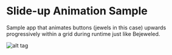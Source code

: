 # Slide-up Animation Sample
Sample app that animates buttons (jewels in this case) upwards progressively within a grid during runtime just like Bejeweled.

![alt tag](https://media.giphy.com/media/l4FGAvISSy8t37Ybe/giphy.gif)
